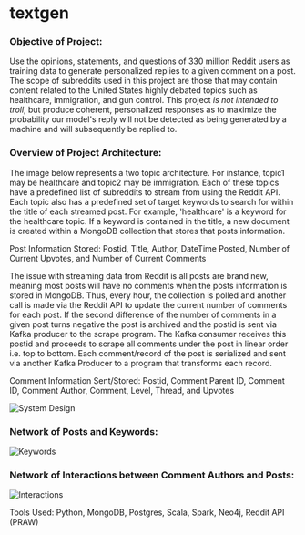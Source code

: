# textgen

### Objective of Project:

Use the opinions, statements, and questions of 330 million Reddit users as training data to generate personalized replies to a given comment on a post. The scope of subreddits used in this project are those that may contain content related to the United States highly debated topics such as healthcare, immigration, and gun control. This project *is not intended to troll*, but produce coherent, personalized responses as to maximize the probability our model's reply will not be detected as being generated by a machine and will subsequently be replied to. 

### Overview of Project Architecture:

The image below represents a two topic architecture. For instance, topic1 may be healthcare and topic2 may be immigration. Each of these topics have a predefined list of subreddits to stream from using the Reddit API. Each topic also has a predefined set of target keywords to search for within the title of each streamed post. For example, 'healthcare' is a keyword for the healthcare topic. If a keyword is contained in the title, a new document is created within a MongoDB collection that stores that posts information. 

Post Information Stored: Postid, Title, Author, DateTime Posted, Number of Current Upvotes, and Number of Current Comments

The issue with streaming data from Reddit is all posts are brand new, meaning most posts will have no comments when the posts information is stored in MongoDB. Thus, every hour, the collection is polled and another call is made via the Reddit API to update the current number of comments for each post. If the second difference of the number of comments in a given post turns negative the post is archived and the postid is sent via Kafka producer to the scrape program. The Kafka consumer receives this postid and proceeds to scrape all comments under the post in linear order i.e. top to bottom. Each comment/record of the post is serialized and sent via another Kafka Producer to a program that transforms each record.

Comment Information Sent/Stored: Postid, Comment Parent ID, Comment ID, Comment Author, Comment, Level, Thread, and Upvotes


![System Design](https://user-images.githubusercontent.com/32493141/54935725-e7d21a80-4eee-11e9-8db9-7632947d5f07.PNG)

### Network of Posts and Keywords:


![Keywords](https://user-images.githubusercontent.com/32493141/54936446-7dba7500-4ef0-11e9-80d9-40b6f025661e.PNG)

### Network of Interactions between Comment Authors and Posts:


![Interactions](https://user-images.githubusercontent.com/32493141/54939356-67afb300-4ef6-11e9-902a-1fa85d44fd61.PNG)


Tools Used: Python, MongoDB, Postgres, Scala, Spark, Neo4j, Reddit API (PRAW)
